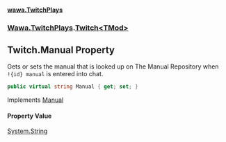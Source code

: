 #### [wawa.TwitchPlays](index.md 'index')
### [Wawa.TwitchPlays](Wawa.TwitchPlays.md 'Wawa.TwitchPlays').[Twitch&lt;TMod&gt;](Twitch_TMod_.md 'Wawa.TwitchPlays.Twitch<TMod>')

## Twitch<TMod>.Manual Property

Gets or sets the manual that is looked up on The Manual Repository when  
`!{id} manual` is entered into chat.

```csharp
public virtual string Manual { get; set; }
```

Implements [Manual](ITwitchDeclarable.Manual().md 'Wawa.TwitchPlays.ITwitchDeclarable.Manual')

#### Property Value
[System.String](https://docs.microsoft.com/en-us/dotnet/api/System.String 'System.String')